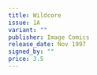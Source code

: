 ```yaml
---
title: Wildcore
issue: 1A
variant: ""
publisher: Image Comics
release_date: Nov 1997
signed_by: ""
price: 3.5
---
```

